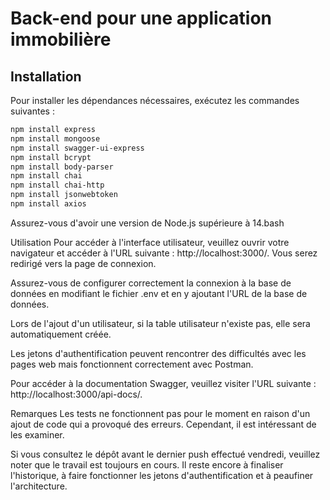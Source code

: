 # Back-end pour une application immobilière

## Installation

Pour installer les dépendances nécessaires, exécutez les commandes suivantes :

```bash
npm install express
npm install mongoose
npm install swagger-ui-express
npm install bcrypt
npm install body-parser
npm install chai
npm install chai-http
npm install jsonwebtoken
npm install axios
```
Assurez-vous d'avoir une version de Node.js supérieure à 14.bash

Utilisation
Pour accéder à l'interface utilisateur, veuillez ouvrir votre navigateur et accéder à l'URL suivante : http://localhost:3000/. Vous serez redirigé vers la page de connexion.

Assurez-vous de configurer correctement la connexion à la base de données en modifiant le fichier .env et en y ajoutant l'URL de la base de données.

Lors de l'ajout d'un utilisateur, si la table utilisateur n'existe pas, elle sera automatiquement créée.

Les jetons d'authentification peuvent rencontrer des difficultés avec les pages web mais fonctionnent correctement avec Postman.

Pour accéder à la documentation Swagger, veuillez visiter l'URL suivante : http://localhost:3000/api-docs/.

Remarques
Les tests ne fonctionnent pas pour le moment en raison d'un ajout de code qui a provoqué des erreurs. Cependant, il est intéressant de les examiner.

Si vous consultez le dépôt avant le dernier push effectué vendredi, veuillez noter que le travail est toujours en cours. Il reste encore à finaliser l'historique, à faire fonctionner les jetons d'authentification et à peaufiner l'architecture.